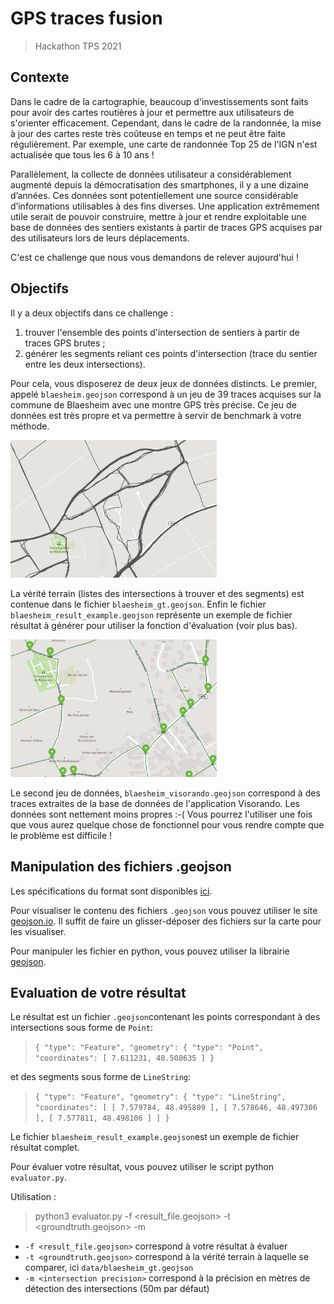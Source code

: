 # GPS traces fusion
> Hackathon TPS 2021

## Contexte
Dans le cadre de la cartographie, beaucoup d'investissements sont faits pour avoir des cartes routières à jour et permettre aux utilisateurs de s'orienter efficacement. Cependant, dans le cadre de la randonnée, la mise à jour des cartes reste très coûteuse en temps et ne peut être faite régulièrement. Par exemple, une carte de randonnée Top 25 de l'IGN n'est actualisée que tous les 6 à 10 ans !

Parallèlement, la collecte de données utilisateur a considérablement augmenté depuis la démocratisation des smartphones, il y a une dizaine d’années. Ces données sont potentiellement une source considérable d’informations utilisables à des fins diverses. Une application extrêmement utile serait de pouvoir construire, mettre à jour et rendre exploitable une base de données des sentiers existants à partir de traces GPS acquises par des utilisateurs lors de leurs déplacements.

C'est ce challenge que nous vous demandons de relever aujourd'hui !


## Objectifs
Il y a deux objectifs dans ce challenge :
1. trouver l'ensemble des points d'intersection de sentiers à partir de traces GPS brutes ;
2. générer les segments reliant ces points d'intersection (trace du sentier entre les deux intersections).

Pour cela, vous disposerez de deux jeux de données distincts. Le premier, appelé `blaesheim.geojson` correspond  à un jeu de 39 traces acquises sur la commune de Blaesheim avec une montre GPS très précise. Ce jeu de données est très propre et va permettre à servir de benchmark à votre méthode. 

<img src="/img/gps_brut.png" width="330px"/>

La vérité terrain (listes des intersections à trouver et des segments) est contenue dans le fichier `blaesheim_gt.geojson`.
Enfin le fichier `blaesheim_result_example.geojson` représente un exemple de fichier résultat à générer pour utiliser la fonction d'évaluation (voir plus bas).

<img src="/img/gt.png" width="330px"/>


Le second jeu de données, `blaesheim_visorando.geojson` correspond à des traces extraites de la base de données de l'application Visorando. Les données sont nettement moins propres :-(
Vous pourrez l'utiliser une fois que vous aurez quelque chose de fonctionnel pour vous rendre compte que le problème est difficile !

## Manipulation des fichiers .geojson
Les spécifications du format sont disponibles [ici](https://geojson.org/).

Pour visualiser le contenu des fichiers `.geojson` vous pouvez utiliser le site [geojson.io](geojson.io). Il suffit de faire un glisser-déposer des fichiers sur la carte pour les visualiser.

Pour manipuler les fichier en python, vous pouvez utiliser la librairie [geojson](https://pypi.org/project/geojson/).

## Evaluation de votre résultat
Le résultat est un fichier `.geojson`contenant les points correspondant à des intersections sous forme de `Point`:

>`{
>      "type": "Feature",
>      "geometry": {
>        "type": "Point",
>        "coordinates": [
>          7.611231,
>          48.508635
>        ]
>}`

et des segments sous forme de `LineString`:

>`{
      "type": "Feature",
      "geometry": {
        "type": "LineString",
        "coordinates": [
          [
            7.579784,
            48.495809
          ],
          [
            7.578646,
            48.497306
          ],
          [
            7.577811,
            48.498106
          ]
        ]
      }`

Le fichier `blaesheim_result_example.geojson`est un exemple de fichier résultat complet.

Pour évaluer votre résultat, vous pouvez utiliser le script python `evaluator.py`.

Utilisation : 
> python3 evaluator.py -f <result_file.geojson> -t <groundtruth.geojson>  -m <intersection precision>

- `-f <result_file.geojson>` correspond à votre résultat à évaluer
- `-t <groundtruth.geojson>` correspond à la vérité terrain à laquelle se comparer, ici `data/blaesheim_gt.geojson`
- `-m <intersection precision>` correspond à la précision en mètres de détection des intersections (50m par défaut)
